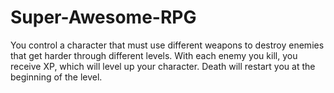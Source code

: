 # Super-Awesome-RPG
You control a character that must use different weapons to destroy enemies that get harder through different levels.
With each enemy you kill, you receive XP, which will level up your character.  Death will restart you at the beginning of the level.
